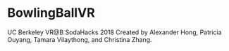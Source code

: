 # BowlingBallVR
UC Berkeley VR@B SodaHacks 2018 
Created by Alexander Hong, Patricia Ouyang, Tamara Vilaythong, and Christina Zhang.